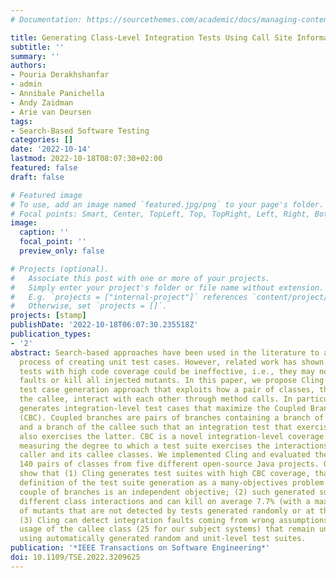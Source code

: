 ```yaml
---
# Documentation: https://sourcethemes.com/academic/docs/managing-content/

title: Generating Class-Level Integration Tests Using Call Site Information
subtitle: ''
summary: ''
authors:
- Pouria Derakhshanfar
- admin
- Annibale Panichella
- Andy Zaidman
- Arie van Deursen
tags:
- Search-Based Software Testing
categories: []
date: '2022-10-14'
lastmod: 2022-10-18T08:07:30+02:00
featured: false
draft: false

# Featured image
# To use, add an image named `featured.jpg/png` to your page's folder.
# Focal points: Smart, Center, TopLeft, Top, TopRight, Left, Right, BottomLeft, Bottom, BottomRight.
image:
  caption: ''
  focal_point: ''
  preview_only: false

# Projects (optional).
#   Associate this post with one or more of your projects.
#   Simply enter your project's folder or file name without extension.
#   E.g. `projects = ["internal-project"]` references `content/project/deep-learning/index.md`.
#   Otherwise, set `projects = []`.
projects: [stamp]
publishDate: '2022-10-18T06:07:30.235518Z'
publication_types:
- '2'
abstract: Search-based approaches have been used in the literature to automate the
  process of creating unit test cases. However, related work has shown that generated
  tests with high code coverage could be ineffective, i.e., they may not detect all
  faults or kill all injected mutants. In this paper, we propose Cling , an integration-level
  test case generation approach that exploits how a pair of classes, the caller and
  the callee, interact with each other through method calls. In particular, Cling
  generates integration-level test cases that maximize the Coupled Branches Criterion
  (CBC). Coupled branches are pairs of branches containing a branch of the caller
  and a branch of the callee such that an integration test that exercises the former
  also exercises the latter. CBC is a novel integration-level coverage criterion,
  measuring the degree to which a test suite exercises the interactions between a
  caller and its callee classes. We implemented Cling and evaluated the approach on
  140 pairs of classes from five different open-source Java projects. Our results
  show that (1) Cling generates test suites with high CBC coverage, thanks to the
  definition of the test suite generation as a many-objectives problem where each
  couple of branches is an independent objective; (2) such generated suites trigger
  different class interactions and can kill on average 7.7% (with a maximum of 50%)
  of mutants that are not detected by tests generated randomly or at the unit level;
  (3) Cling can detect integration faults coming from wrong assumptions about the
  usage of the callee class (25 for our subject systems) that remain undetected when
  using automatically generated random and unit-level test suites.
publication: '*IEEE Transactions on Software Engineering*'
doi: 10.1109/TSE.2022.3209625
---
```

